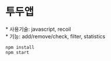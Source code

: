 # 투두앱

\* 사용기술: javascript, recoil  
\* 기능: add/remove/check, filter, statistics

```
npm install
npm start
```
